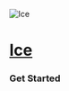 ![Ice](https://github.com/KingPixil/Ice/raw/master/ice.png "Ice Logo")
# [Ice](https://twitter.com/IceTheBot)

### Get Started

